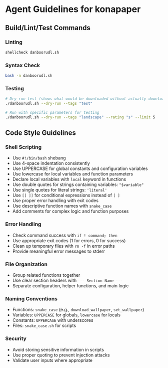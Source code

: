 # Agent Guidelines for konapaper

## Build/Lint/Test Commands

### Linting
```bash
shellcheck danboorudl.sh
```

### Syntax Check
```bash
bash -n danboorudl.sh
```

### Testing
```bash
# Dry run test (shows what would be downloaded without actually downloading)
./danboorudl.sh --dry-run --tags "test"

# Run with specific parameters for testing
./danboorudl.sh --dry-run --tags "landscape" --rating "s" --limit 5
```

## Code Style Guidelines

### Shell Scripting
- Use `#!/bin/bash` shebang
- Use 4-space indentation consistently
- Use UPPERCASE for global constants and configuration variables
- Use lowercase for local variables and function parameters
- Declare local variables with `local` keyword in functions
- Use double quotes for strings containing variables: `"$variable"`
- Use single quotes for literal strings: `'literal'`
- Use `[[ ]]` for conditional expressions instead of `[ ]`
- Use proper error handling with exit codes
- Use descriptive function names with `snake_case`
- Add comments for complex logic and function purposes

### Error Handling
- Check command success with `if ! command; then`
- Use appropriate exit codes (1 for errors, 0 for success)
- Clean up temporary files with `rm -f` in error paths
- Provide meaningful error messages to stderr

### File Organization
- Group related functions together
- Use clear section headers with `--- Section Name ---`
- Separate configuration, helper functions, and main logic

### Naming Conventions
- Functions: `snake_case` (e.g., `download_wallpaper`, `set_wallpaper`)
- Variables: `UPPERCASE` for globals, `lowercase` for locals
- Constants: `UPPERCASE` with underscores
- Files: `snake_case.sh` for scripts

### Security
- Avoid storing sensitive information in scripts
- Use proper quoting to prevent injection attacks
- Validate user inputs where appropriate